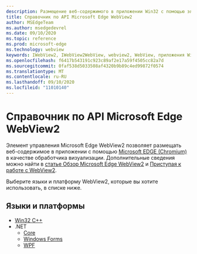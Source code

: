 ```yaml
---
description: Размещение веб-содержимого в приложении Win32 с помощью элемента управления Microsoft Edge WebView 2
title: Справочник по API Microsoft Edge WebView2
author: MSEdgeTeam
ms.author: msedgedevrel
ms.date: 09/10/2020
ms.topic: reference
ms.prod: microsoft-edge
ms.technology: webview
keywords: IWebView2, IWebView2WebView, webview2, WebView, приложения Win32, Win32, EDGE, ICoreWebView2, ICoreWebView2Controller, элемент управления "браузер"
ms.openlocfilehash: f6417b543191c923c89af2e17a59f4505cc82a7d
ms.sourcegitcommit: 0faf538d5033508af4320b9b89c4ed99872f0574
ms.translationtype: MT
ms.contentlocale: ru-RU
ms.lasthandoff: 09/10/2020
ms.locfileid: "11010140"
---
```

# Справочник по API Microsoft Edge WebView2  

Элемент управления Microsoft Edge WebView2 позволяет размещать веб-содержимое в приложении с помощью [Microsoft EDGE (Chromium)](https://www.microsoftedgeinsider.com) в качестве обработчика визуализации.  Дополнительные сведения можно найти в [статье Обзор Microsoft Edge WebView2](./index.md) и [Приступая к работе с WebView2](gettingstarted/win32.md).  

Выберите языки и платформу WebView2, которые вы хотите использовать, в списке ниже.  

## Языки и платформы  

*   [Win32 C++](reference/win32/0-9-622-reference-webview2.md)  
*   .NET  
    *   [Core](reference/dotnet/0-9-628-reference-webview2.md)  
    *   [Windows Forms](reference/winforms/0-9-515-reference-webview2.md)  
    *   [WPF](reference/wpf/0-9-515-reference-webview2.md)  
